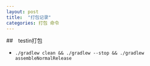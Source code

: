 ```yaml
---
layout: post
title:  "打包记录"
categories: 打包 命令
---
```

##　testin打包

 * `./gradlew clean && ./gradlew --stop && ./gradlew assembleNormalRelease`
